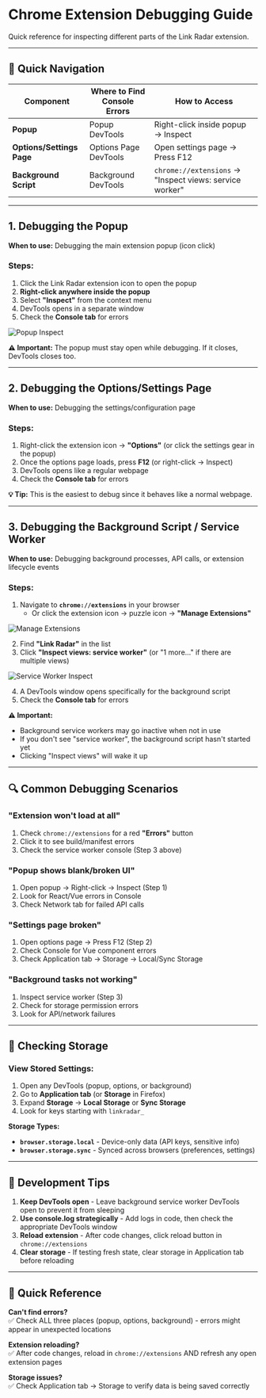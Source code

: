 # Chrome Extension Debugging Guide

Quick reference for inspecting different parts of the Link Radar extension.

---

## 🎯 Quick Navigation

| Component | Where to Find Console Errors | How to Access |
|-----------|------------------------------|---------------|
| **Popup** | Popup DevTools | Right-click inside popup → Inspect |
| **Options/Settings Page** | Options Page DevTools | Open settings page → Press F12 |
| **Background Script** | Background DevTools | `chrome://extensions` → "Inspect views: service worker" |

---

## 1. Debugging the Popup

**When to use:** Debugging the main extension popup (icon click)

### Steps:
1. Click the Link Radar extension icon to open the popup
2. **Right-click anywhere inside the popup**
3. Select **"Inspect"** from the context menu
4. DevTools opens in a separate window
5. Check the **Console tab** for errors

![Popup Inspect](./.assets/extension-debugging-guide/popup-inspect.png)

**⚠️ Important:** The popup must stay open while debugging. If it closes, DevTools closes too.

---

## 2. Debugging the Options/Settings Page

**When to use:** Debugging the settings/configuration page

### Steps:
1. Right-click the extension icon → **"Options"** (or click the settings gear in the popup)
2. Once the options page loads, press **F12** (or right-click → Inspect)
3. DevTools opens like a regular webpage
4. Check the **Console tab** for errors

**💡 Tip:** This is the easiest to debug since it behaves like a normal webpage.

---

## 3. Debugging the Background Script / Service Worker

**When to use:** Debugging background processes, API calls, or extension lifecycle events

### Steps:
1. Navigate to **`chrome://extensions`** in your browser
   - Or click the extension icon → puzzle icon → **"Manage Extensions"**

![Manage Extensions](./.assets/extension-debugging-guide/manage-extensions.png)

2. Find **"Link Radar"** in the list
3. Click **"Inspect views: service worker"** (or "1 more..." if there are multiple views)

![Service Worker Inspect](./.assets/extension-debugging-guide/service-worker-inspect.png)

4. A DevTools window opens specifically for the background script
5. Check the **Console tab** for errors

**⚠️ Important:** 
- Background service workers may go inactive when not in use
- If you don't see "service worker", the background script hasn't started yet
- Clicking "Inspect views" will wake it up

---

## 🔍 Common Debugging Scenarios

### "Extension won't load at all"
1. Check `chrome://extensions` for a red **"Errors"** button
2. Click it to see build/manifest errors
3. Check the service worker console (Step 3 above)

### "Popup shows blank/broken UI"
1. Open popup → Right-click → Inspect (Step 1)
2. Look for React/Vue errors in Console
3. Check Network tab for failed API calls

### "Settings page broken"
1. Open options page → Press F12 (Step 2)
2. Check Console for Vue component errors
3. Check Application tab → Storage → Local/Sync Storage

### "Background tasks not working"
1. Inspect service worker (Step 3)
2. Check for storage permission errors
3. Look for API/network failures

---

## 💾 Checking Storage

### View Stored Settings:
1. Open any DevTools (popup, options, or background)
2. Go to **Application tab** (or **Storage** in Firefox)
3. Expand **Storage** → **Local Storage** or **Sync Storage**
4. Look for keys starting with `linkradar_`

**Storage Types:**
- **`browser.storage.local`** - Device-only data (API keys, sensitive info)
- **`browser.storage.sync`** - Synced across browsers (preferences, settings)

---

## 🔧 Development Tips

1. **Keep DevTools open** - Leave background service worker DevTools open to prevent it from sleeping
2. **Use console.log strategically** - Add logs in code, then check the appropriate DevTools window
3. **Reload extension** - After code changes, click reload button in `chrome://extensions`
4. **Clear storage** - If testing fresh state, clear storage in Application tab before reloading

---

## 📝 Quick Reference

**Can't find errors?**  
✅ Check ALL three places (popup, options, background) - errors might appear in unexpected locations

**Extension reloading?**  
✅ After code changes, reload in `chrome://extensions` AND refresh any open extension pages

**Storage issues?**  
✅ Check Application tab → Storage to verify data is being saved correctly

